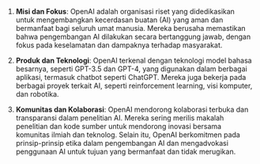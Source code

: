 1. **Misi dan Fokus**: OpenAI adalah organisasi riset yang didedikasikan untuk mengembangkan kecerdasan buatan (AI) yang aman dan bermanfaat bagi seluruh umat manusia. Mereka berusaha memastikan bahwa pengembangan AI dilakukan secara bertanggung jawab, dengan fokus pada keselamatan dan dampaknya terhadap masyarakat.

2. **Produk dan Teknologi**: OpenAI terkenal dengan teknologi model bahasa besarnya, seperti GPT-3.5 dan GPT-4, yang digunakan dalam berbagai aplikasi, termasuk chatbot seperti ChatGPT. Mereka juga bekerja pada berbagai proyek terkait AI, seperti reinforcement learning, visi komputer, dan robotika.

3. **Komunitas dan Kolaborasi**: OpenAI mendorong kolaborasi terbuka dan transparansi dalam penelitian AI. Mereka sering merilis makalah penelitian dan kode sumber untuk mendorong inovasi bersama komunitas ilmiah dan teknolog. Selain itu, OpenAI berkomitmen pada prinsip-prinsip etika dalam pengembangan AI dan mengadvokasi penggunaan AI untuk tujuan yang bermanfaat dan tidak merugikan.